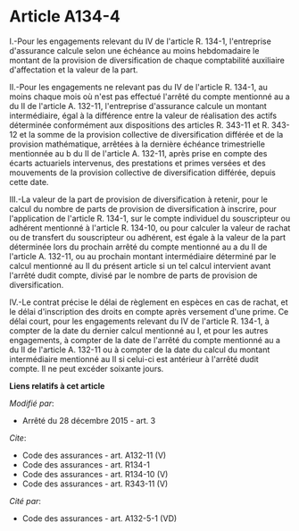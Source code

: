 # Article A134-4

I.-Pour les engagements relevant du IV de l'article R. 134-1, l'entreprise d'assurance calcule selon une échéance au moins
hebdomadaire le montant de la provision de diversification de chaque comptabilité auxiliaire d'affectation et la valeur de la
part. 

II.-Pour les engagements ne relevant pas du IV de l'article R. 134-1, au moins chaque mois où n'est pas effectué l'arrêté du
compte mentionné au a du II de l'article A. 132-11, l'entreprise d'assurance calcule un montant intermédiaire, égal à la
différence entre la valeur de réalisation des actifs déterminée conformément aux dispositions des articles R. 343-11 et R.
343-12 et la somme de la provision collective de diversification différée et de la provision mathématique, arrêtées à la
dernière échéance trimestrielle mentionnée au b du II de l'article A. 132-11, après prise en compte des écarts actuariels
intervenus, des prestations et primes versées et des mouvements de la provision collective de diversification différée,
depuis cette date. 

III.-La valeur de la part de provision de diversification à retenir, pour le calcul du nombre de parts de provision de
diversification à inscrire, pour l'application de l'article R. 134-1, sur le compte individuel du souscripteur ou adhérent
mentionné à l'article R. 134-10, ou pour calculer la valeur de rachat ou de transfert du souscripteur ou adhérent, est égale
à la valeur de la part déterminée lors du prochain arrêté du compte mentionné au a du II de l'article A. 132-11, ou au
prochain montant intermédiaire déterminé par le calcul mentionné au II du présent article si un tel calcul intervient avant
l'arrêté dudit compte, divisé par le nombre de parts de provision de diversification. 

IV.-Le contrat précise le délai de règlement en espèces en cas de rachat, et le délai d'inscription des droits en compte
après versement d'une prime. Ce délai court, pour les engagements relevant du IV de l'article R. 134-1, à compter de la date
du dernier calcul mentionné au I, et pour les autres engagements, à compter de la date de l'arrêté du compte mentionné au a
du II de l'article A. 132-11 ou à compter de la date du calcul du montant intermédiaire mentionné au II si celui-ci est
antérieur à l'arrêté dudit compte. Il ne peut excéder soixante jours.

**Liens relatifs à cet article**

_Modifié par_:

  - Arrêté du 28 décembre 2015 - art. 3

_Cite_:

  - Code des assurances - art. A132-11 (V)
  - Code des assurances - art. R134-1
  - Code des assurances - art. R134-10 (V)
  - Code des assurances - art. R343-11 (V)

_Cité par_:

  - Code des assurances - art. A132-5-1 (VD)
